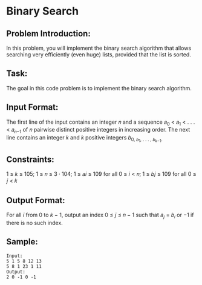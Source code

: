 # Binary Search

## Problem Introduction:

In this problem, you will implement the binary search algorithm that allows searching
very efficiently (even huge) lists, provided that the list is sorted.

## Task:

The goal in this code problem is to implement the binary search algorithm.

## Input Format:

The first line of the input contains an integer 𝑛 and a sequence 𝑎<sub>0</sub> < 𝑎<sub>1</sub> < . . . < 𝑎<sub>𝑛−1</sub> of 𝑛 pairwise distinct positive integers in increasing order. The next line contains an integer 𝑘 and 𝑘 positive integers 𝑏<sub>0, 𝑏<sub>1</sub>, . . . , 𝑏<sub>𝑘−1</sub>.

## Constraints:

1 ≤ 𝑘 ≤ 105; 1 ≤ 𝑛 ≤ 3 · 104; 1 ≤ 𝑎𝑖 ≤ 109 for all 0 ≤ 𝑖 < 𝑛; 1 ≤ 𝑏𝑗 ≤ 109 for all 0 ≤ 𝑗 < 𝑘

## Output Format:

For all 𝑖 from 0 to 𝑘 − 1, output an index 0 ≤ 𝑗 ≤ 𝑛 − 1 such that 𝑎<sub>𝑗</sub> = 𝑏<sub>𝑖</sub> or −1 if there is no such index.

## Sample:

```
Input:
5 1 5 8 12 13
5 8 1 23 1 11
Output:
2 0 -1 0 -1

```
